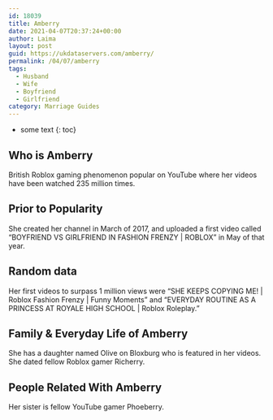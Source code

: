 ```yaml
---
id: 18039
title: Amberry
date: 2021-04-07T20:37:24+00:00
author: Laima
layout: post
guid: https://ukdataservers.com/amberry/
permalink: /04/07/amberry
tags:
  - Husband
  - Wife
  - Boyfriend
  - Girlfriend
category: Marriage Guides
---
```


* some text
{: toc}


## Who is Amberry
                  
                  
                  
British Roblox gaming phenomenon popular on YouTube where her videos have been watched 235 million times. 
                  
              
            
              
            
                
                
                
## Prior to Popularity
                  
                  
                  
She created her channel in March of 2017, and uploaded a first video called &#8220;BOYFRIEND VS GIRLFRIEND IN FASHION FRENZY | ROBLOX&#8221; in May of that year. 
                  
              
            
              
            
                
                
                
## Random data
                  
                  
                  
Her first videos to surpass 1 million views were &#8220;SHE KEEPS COPYING ME! | Roblox Fashion Frenzy | Funny Moments&#8221; and &#8220;EVERYDAY ROUTINE AS A PRINCESS AT ROYALE HIGH SCHOOL | Roblox Roleplay.&#8221;
                  
              
            
              
            
                
                
                
## Family & Everyday Life of Amberry
                  
                  
                  
She has a daughter named Olive on Bloxburg who is featured in her videos. She dated fellow Roblox gamer Richerry. 
                  
              
            
              
            
                
                
                
## People Related With Amberry
                  
                  
                  
Her sister is fellow YouTube gamer Phoeberry.
                  
              
            
              
            
                
              
            
              
              
            
            
              
            
          
          
          